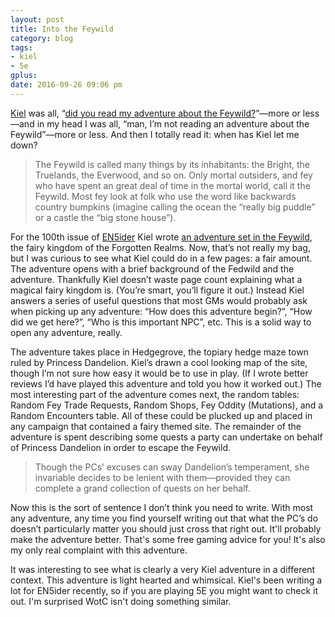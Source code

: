 ```yaml
---
layout: post
title: Into the Feywild
category: blog
tags:
- kiel
- 5e
gplus:
date: 2016-09-26 09:06 pm
---
```


[Kiel][] was all, “[did you read my adventure about the Feywild?][feywild]”—more or less—and in my head I was all, “man, I’m not reading an adventure about the Feywild”—more or less. And then I totally read it: when has Kiel let me down? 

> The Feywild is called many things by its inhabitants: the Bright, the Truelands, the Everwood, and so on. Only mortal outsiders, and fey who have spent an great deal of time in the mortal world, call it the Feywild. Most fey look at folk who use the word like backwards country bumpkins (imagine calling the ocean the “really big puddle” or a castle the “big stone house”).

For the 100th issue of [EN5ider] Kiel wrote [an adventure set in the Feywild][feywild], the fairy kingdom of the Forgotten Realms. Now, that’s not really my bag, but I was curious to see what Kiel could do in a few pages: a fair amount. The adventure opens with a brief background of the Fedwild and the adventure. Thankfully Kiel doesn’t waste page count explaining what a magical fairy kingdom is. (You’re smart, you’ll figure it out.) Instead Kiel answers a series of useful questions that most GMs would probably ask when picking up any adventure: “How does this adventure begin?”, “How did we get here?”, “Who is this important NPC”, etc. This is a solid way to open any adventure, really.
  
The adventure takes place in Hedgegrove, the topiary hedge maze town ruled by Princess Dandelion. Kiel’s drawn a cool looking map of the site, though I’m not sure how easy it would be to use in play. (If I wrote better reviews I’d have played this adventure and told you how it worked out.) The most interesting part of the adventure comes next, the random tables: Random Fey Trade Requests, Random Shops, Fey Oddity (Mutations), and a Random Encounters table. All of these could be plucked up and placed in any campaign that contained a fairy themed site. The remainder of the adventure is spent describing some quests a party can undertake on behalf of Princess Dandelion in order to escape the Feywild.

> Though the PCs’ excuses can sway Dandelion’s temperament, she invariable decides to be lenient with them—provided they can complete a grand collection of quests on her behalf.

Now this is the sort of sentence I don’t think you need to write. With most any adventure, any time you find yourself writing out that what the PC’s do doesn’t particularly matter you should just cross that right out. It'll probably make the adventure better. That's some free gaming advice for you! It's also my only real complaint with this adventure.

It was interesting to see what is clearly a very Kiel adventure in a different context. This adventure is light hearted and whimsical. Kiel's been writing a lot for EN5ider recently, so if you are playing 5E you might want to check it out. I'm surprised WotC isn't doing something similar.

[kiel]: http://dungeonsdonuts.tumblr.com
[feywild]: https://www.patreon.com/posts/into-feywild-100-6755905
[EN5ider]: https://www.patreon.com/ensider